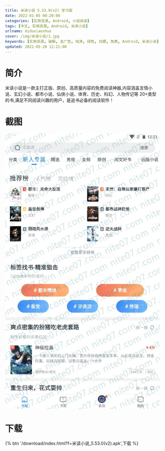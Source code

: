 ```yaml
---
title: 米读小说 5.53.0(v2) 学习版
date: 2022-01-05 00:20:00
categories: [实用资源, Android, 小说阅读]
tags: [中文, 实用资源, Android, 米读小说]
urlname: miduxiaoshuo
cover: /img/米读小说/1.jpg
keywords: [实用资源, 破解, 去广告, 纯净, 绿色, 白嫖, 免费, Android, 米读小说]
updated: 2022-05-20 12:21:00
---
```


# 简介

米读小说是一款主打正版、原创、高质量内容的免费阅读神器,内容涵盖言情小说、玄幻小说、都市小说、仙侠小说、体育、历史、科幻、人物传记等 20+类型的书,满足不同阅读兴趣的用户，是追书必备的阅读软件！

# 截图

![](/img/米读小说/2.jpg)

# 下载

{% btn '/download/index.html?f=米读小说_5.53.0(v2).apk',下载 %}
